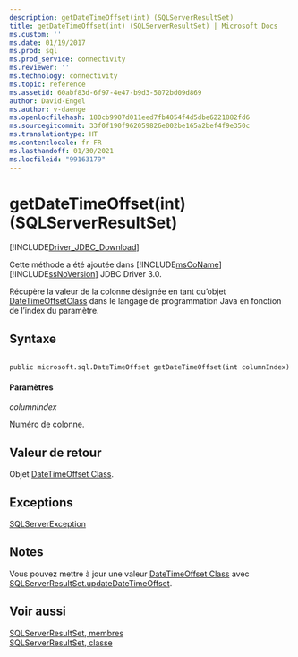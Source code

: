 ```yaml
---
description: getDateTimeOffset(int) (SQLServerResultSet)
title: getDateTimeOffset(int) (SQLServerResultSet) | Microsoft Docs
ms.custom: ''
ms.date: 01/19/2017
ms.prod: sql
ms.prod_service: connectivity
ms.reviewer: ''
ms.technology: connectivity
ms.topic: reference
ms.assetid: 60abf83d-6f97-4e47-b9d3-5072bd09d869
author: David-Engel
ms.author: v-daenge
ms.openlocfilehash: 180cb9907d011eed7fb4054f4d5dbe6221882fd6
ms.sourcegitcommit: 33f0f190f962059826e002be165a2bef4f9e350c
ms.translationtype: HT
ms.contentlocale: fr-FR
ms.lasthandoff: 01/30/2021
ms.locfileid: "99163179"
---
```

# <a name="getdatetimeoffsetint-sqlserverresultset"></a>getDateTimeOffset(int) (SQLServerResultSet)
[!INCLUDE[Driver_JDBC_Download](../../../includes/driver_jdbc_download.md)]

  Cette méthode a été ajoutée dans [!INCLUDE[msCoName](../../../includes/msconame_md.md)][!INCLUDE[ssNoVersion](../../../includes/ssnoversion-md.md)] JDBC Driver 3.0.  
  
 Récupère la valeur de la colonne désignée en tant qu’objet [DateTimeOffsetClass](../../../connect/jdbc/reference/datetimeoffset-class.md) dans le langage de programmation Java en fonction de l’index du paramètre.  
  
## <a name="syntax"></a>Syntaxe  
  
```  
  
public microsoft.sql.DateTimeOffset getDateTimeOffset(int columnIndex)  
```  
  
#### <a name="parameters"></a>Paramètres  
 *columnIndex*  
  
 Numéro de colonne.  
  
## <a name="return-value"></a>Valeur de retour  
 Objet [DateTimeOffset Class](../../../connect/jdbc/reference/datetimeoffset-class.md).  
  
## <a name="exceptions"></a>Exceptions  
 [SQLServerException](../../../connect/jdbc/reference/sqlserverexception-class.md)  
  
## <a name="remarks"></a>Notes  
 Vous pouvez mettre à jour une valeur [DateTimeOffset Class](../../../connect/jdbc/reference/datetimeoffset-class.md) avec [SQLServerResultSet.updateDateTimeOffset](../../../connect/jdbc/reference/updatedatetimeoffset-sqlserverresultset.md).  
  
## <a name="see-also"></a>Voir aussi  
 [SQLServerResultSet, membres](../../../connect/jdbc/reference/sqlserverresultset-members.md)   
 [SQLServerResultSet, classe](../../../connect/jdbc/reference/sqlserverresultset-class.md)  
  
  
